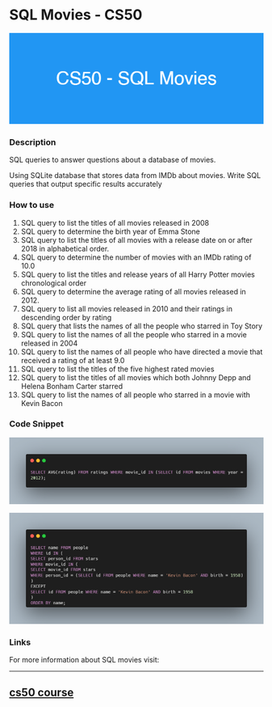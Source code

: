 # SQL Movies - CS50

![banner](/images/cs50moviesbanner.png)

### Description

SQL queries to answer questions about a database of movies.

Using SQLite database that stores data from IMDb about movies.
Write SQL queries that output specific results accurately


### How to use

1. SQL query to list the titles of all movies released in 2008
2. SQL query to determine the birth year of Emma Stone
3. SQL query to list the titles of all movies with a release date on or after 2018 in alphabetical order.
4. SQL query to determine the number of movies with an IMDb rating of 10.0
5. SQL query to list the titles and release years of all Harry Potter movies chronological order
6. SQL query to determine the average rating of all movies released in 2012.
7. SQL query to list all movies released in 2010 and their ratings in descending order by rating
8. SQL query that lists the names of all the people who starred in Toy Story
9. SQL query to list the names of all the people who starred in a movie released in 2004
10. SQL query to list the names of all people who have directed a movie that received a rating of at least 9.0
11. SQL query to list the titles of the five highest rated movies
12. SQL query to list the titles of all movies which both Johnny Depp and Helena Bonham Carter starred
13. SQL query to list the names of all people who starred in a movie with Kevin Bacon



### Code Snippet

![code snippet](images/carbonmovies1.png)

![code snippet](images/carbonmovies2.png)

### Links

For more information about SQL movies visit: 

---------------------------------
[cs50 course](https://cs50.harvard.edu/x/2022/psets/7/movies/)
---------------------------------------------------------------

